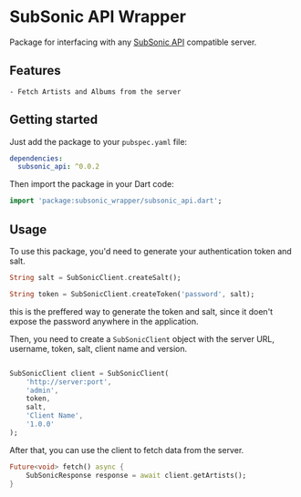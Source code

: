 # SubSonic API Wrapper

Package for interfacing with any [SubSonic API](https://www.subsonic.org/pages/api.jsp) compatible server.

## Features

    - Fetch Artists and Albums from the server

## Getting started

Just add the package to your `pubspec.yaml` file:

```yaml
dependencies:
  subsonic_api: ^0.0.2
```

Then import the package in your Dart code:

```dart
import 'package:subsonic_wrapper/subsonic_api.dart';
```

## Usage

To use this package, you'd need to generate your authentication token and salt.

```dart
String salt = SubSonicClient.createSalt();

String token = SubSonicClient.createToken('password', salt);
```

this is the preffered way to generate the token and salt, since it doen't expose the password anywhere in the application.

Then, you need to create a `SubSonicClient` object with the server URL, username, token, salt, client name and version.

```dart

SubSonicClient client = SubSonicClient(
    'http://server:port',
    'admin',
    token,
    salt,
    'Client Name',
    '1.0.0'
);
```

After that, you can use the client to fetch data from the server.

```dart
Future<void> fetch() async {
    SubSonicResponse response = await client.getArtists();
}
```
